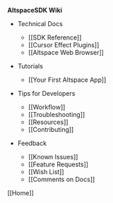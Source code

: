 **AltspaceSDK Wiki**

* Technical Docs
    * [[SDK Reference]]
    * [[Cursor Effect Plugins]]
    * [[Altspace Web Browser]]

* Tutorials
    * [[Your First Altspace App]]

* Tips for Developers
    * [[Workflow]]
    * [[Troubleshooting]]
    * [[Resources]]
    * [[Contributing]]

* Feedback
    * [[Known Issues]]
    * [[Feature Requests]] 
    * [[Wish List]]
    * [[Comments on Docs]]

[[Home]]